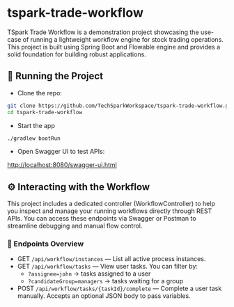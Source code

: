 # tspark-trade-workflow

TSpark Trade Workflow is a demonstration project showcasing the use-case of running a lightweight workflow engine for
stock trading operations. This project is built using Spring Boot and Flowable engine and provides a solid foundation
for building robust
applications.

## 🚀 Running the Project

- Clone the repo:

```bash
git clone https://github.com/TechSparkWorkspace/tspark-trade-workflow.git
cd tspark-trade-workflow
```

- Start the app

```bash
./gradlew bootRun
```

- Open Swagger UI to test APIs:

[http://localhost:8080/swagger-ui.html](http://localhost:8080/swagger-ui.html)

## ⚙️ Interacting with the Workflow

This project includes a dedicated controller (WorkflowController) to help you inspect and manage your running workflows
directly through REST APIs. You can access these endpoints via Swagger or Postman to streamline debugging and manual
flow control.

### 📌 Endpoints Overview

- GET `/api/workflow/instances` — List all active process instances.
- GET `/api/workflow/tasks` — View user tasks. You can filter by:
    - `?assignee=john` → tasks assigned to a user
    - `?candidateGroup=managers` → tasks waiting for a group
- POST `/api/workflow/tasks/{taskId}/complete` — Complete a user task manually. Accepts an optional JSON body to pass
  variables.